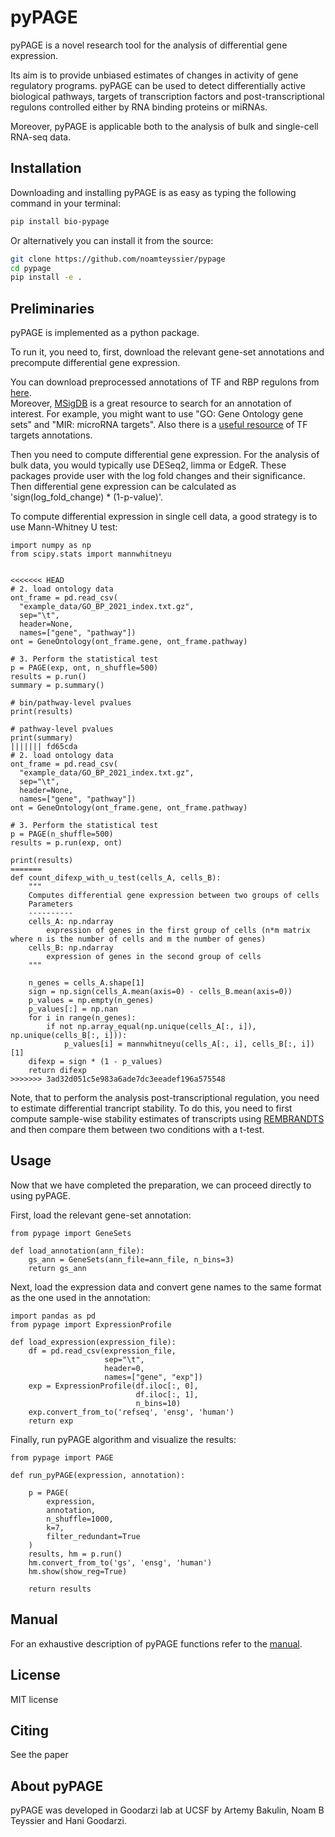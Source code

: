 # pyPAGE

pyPAGE is a novel research tool for the analysis of differential gene expression.

Its aim is to provide unbiased estimates of changes in activity of gene regulatory programs.
pyPAGE can be used to detect differentially active biological pathways, targets of transcription factors
and post-transcriptional regulons controlled either by RNA binding proteins or miRNAs.

Moreover, pyPAGE is applicable both to the analysis of bulk and single-cell RNA-seq data. 




## Installation
Downloading and installing pyPAGE is as easy as typing the following command in your terminal:

```bash
pip install bio-pypage
```

Or alternatively you can install it from the source:

```bash
git clone https://github.com/noamteyssier/pypage
cd pypage
pip install -e .
```

## Preliminaries

pyPAGE is implemented as a python package.

To run it, you need to, first, download the relevant gene-set annotations and precompute differential gene expression.

You can download preprocessed annotations of TF and RBP regulons from [here](https://drive.google.com/drive/folders/1CTRQvTzhFANi45PqHfPNxEiN5NiKro11?usp=sharing ).<br/>
Moreover, [MSigDB](https://www.gsea-msigdb.org/gsea/msigdb/human/collections.jsp#H) is a great resource to search for an annotation of interest.
For example, you might want to use "GO: Gene Ontology gene sets" and "MIR: microRNA targets".
Also there is a [useful resource](https://bmcresnotes.biomedcentral.com/articles/10.1186/s13104-018-3856-x/tables/1) of TF targets annotations.

Then you need to compute differential gene expression. 
For the analysis of bulk data, you would typically use DESeq2, limma or EdgeR. These packages provide user with the log fold changes and their significance.
Then differential gene expression can be calculated as 'sign(log_fold_change) * (1-p-value)'.

To compute differential expression in single cell data, a good strategy is to use Mann-Whitney U test:

```python3
import numpy as np
from scipy.stats import mannwhitneyu


<<<<<<< HEAD
# 2. load ontology data
ont_frame = pd.read_csv(
  "example_data/GO_BP_2021_index.txt.gz", 
  sep="\t", 
  header=None, 
  names=["gene", "pathway"])
ont = GeneOntology(ont_frame.gene, ont_frame.pathway)

# 3. Perform the statistical test
p = PAGE(exp, ont, n_shuffle=500)
results = p.run()
summary = p.summary()

# bin/pathway-level pvalues
print(results)

# pathway-level pvalues
print(summary)
||||||| fd65cda
# 2. load ontology data
ont_frame = pd.read_csv(
  "example_data/GO_BP_2021_index.txt.gz", 
  sep="\t", 
  header=None, 
  names=["gene", "pathway"])
ont = GeneOntology(ont_frame.gene, ont_frame.pathway)

# 3. Perform the statistical test
p = PAGE(n_shuffle=500)
results = p.run(exp, ont)

print(results)
=======
def count_difexp_with_u_test(cells_A, cells_B):
    """
    Computes differential gene expression between two groups of cells
    Parameters
    ----------
    cells_A: np.ndarray
        expression of genes in the first group of cells (n*m matrix where n is the number of cells and m the number of genes)
    cells_B: np.ndarray
        expression of genes in the second group of cells
    """
    
    n_genes = cells_A.shape[1]
    sign = np.sign(cells_A.mean(axis=0) - cells_B.mean(axis=0))
    p_values = np.empty(n_genes)
    p_values[:] = np.nan
    for i in range(n_genes):
        if not np.array_equal(np.unique(cells_A[:, i]), np.unique(cells_B[:, i])):
            p_values[i] = mannwhitneyu(cells_A[:, i], cells_B[:, i])[1]
    difexp = sign * (1 - p_values)
    return difexp
>>>>>>> 3ad32d051c5e983a6ade7dc3eeadef196a575548
```

Note, that to perform the analysis post-transcriptional regulation, you need to estimate differential trancript stability.
To do this, you need to first compute sample-wise stability estimates of transcripts using [REMBRANDTS](https://github.com/csglab/REMBRANDTS) and then compare them between two conditions with a t-test.

## Usage

Now that we have completed the preparation, we can proceed directly to using pyPAGE.

First, load the relevant gene-set annotation:

```python3
from pypage import GeneSets

def load_annotation(ann_file):
    gs_ann = GeneSets(ann_file=ann_file, n_bins=3)
    return gs_ann

```

Next, load the expression data and convert gene names to the same format as the one used in the annotation:

```python3
import pandas as pd
from pypage import ExpressionProfile

def load_expression(expression_file):
    df = pd.read_csv(expression_file,
                     sep="\t",
                     header=0,
                     names=["gene", "exp"])
    exp = ExpressionProfile(df.iloc[:, 0],
                            df.iloc[:, 1],
                            n_bins=10)
    exp.convert_from_to('refseq', 'ensg', 'human')
    return exp
```


Finally, run pyPAGE algorithm and visualize the results:

```python3
from pypage import PAGE

def run_pyPAGE(expression, annotation):
    
    p = PAGE(
        expression,
        annotation,
        n_shuffle=1000,
        k=7,
        filter_redundant=True
    )
    results, hm = p.run()
    hm.convert_from_to('gs', 'ensg', 'human')
    hm.show(show_reg=True)
    
    return results
```

## Manual

For an exhaustive description of pyPAGE functions refer to the [manual](https://github.com/noamteyssier/pyPAGE/MANUAL.md).

## License
MIT license

## Citing
See the paper

## About pyPAGE
pyPAGE was developed in Goodarzi lab at UCSF by Artemy Bakulin, Noam B Teyssier and Hani Goodarzi.
